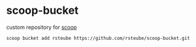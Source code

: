 # scoop-bucket

custom repository for [scoop](https://scoop.sh/)

```sh
scoop bucket add rsteube https://github.com/rsteube/scoop-bucket.git
```
